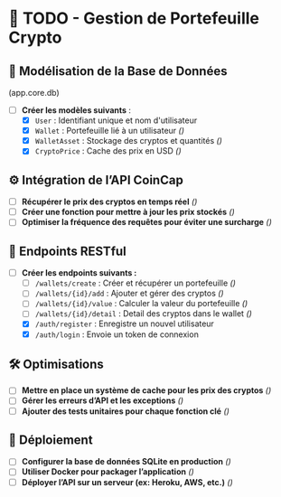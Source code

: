 # 📌 TODO - Gestion de Portefeuille Crypto

## 📂 Modélisation de la Base de Données
(app.core.db)
- [ ] **Créer les modèles suivants** :
    - [x] `User` : Identifiant unique et nom d'utilisateur
    - [x] `Wallet` : Portefeuille lié à un utilisateur *()*
    - [x] `WalletAsset` : Stockage des cryptos et quantités *()*
    - [x] `CryptoPrice` : Cache des prix en USD *()*

## ⚙️ Intégration de l’API CoinCap
- [ ] **Récupérer le prix des cryptos en temps réel** *()*
- [ ] **Créer une fonction pour mettre à jour les prix stockés** *()*
- [ ] **Optimiser la fréquence des requêtes pour éviter une surcharge** *()*

## 🔗 Endpoints RESTful
- [ ] **Créer les endpoints suivants :**
    - [ ] `/wallets/create` : Créer et récupérer un portefeuille *()*
    - [ ] `/wallets/{id}/add` : Ajouter et gérer des cryptos *()*
    - [ ] `/wallets/{id}/value` : Calculer la valeur du portefeuille *()*
    - [ ] `/wallets/{id}/detail` : Detail des cryptos dans le wallet *()*
    - [x] `/auth/register` : Enregistre un nouvel utilisateur
    - [x] `/auth/login` : Envoie un token de connexion

## 🛠️ Optimisations
- [ ] **Mettre en place un système de cache pour les prix des cryptos** *()*
- [ ] **Gérer les erreurs d’API et les exceptions** *()*
- [ ] **Ajouter des tests unitaires pour chaque fonction clé** *()*

## 🚀 Déploiement
- [ ] **Configurer la base de données SQLite en production** *()*
- [ ] **Utiliser Docker pour packager l’application** *()*
- [ ] **Déployer l’API sur un serveur (ex: Heroku, AWS, etc.)** *()*